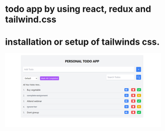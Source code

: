 # todo app by using react, redux and tailwind.css
# installation or setup of tailwinds css.
![alt text](personaltodolist.png)

